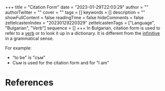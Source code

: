 +++
title = "Citation Form"
date = "2023-01-29T22:03:29"
author = ""
authorTwitter = ""
cover = ""
tags = []
keywords = []
description = ""
showFullContent = false
readingTime = false
hideComments = false
zettelcastenIndex = "20230129220329"
zettelcastenTags = ["Language", "Bulgarian", "Verb"]
sequence = []
+++
In Bulgarian, citation form is used to refer to a [verb](Verb.md) or to look it up in a dictionary. It is different from the [infinitive](Infinitive.md) in a grammatical sense.

For example:

* "to be" is "съм"
* Съм is used for the citation form and for "I am"

# References
